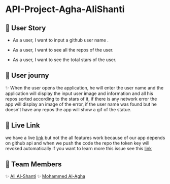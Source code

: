 # API-Project-Agha-AliShanti

## 📍 User Story

- As a user, I want to input a github user name .

- As a user, I want to see all the repos of the user.

- As a user, I want to see the total stars of the user.

## 📍 User journy

✨ When the user opens the application, he will enter the user name and the application will display the input user image and information and all his repos sorted according to the stars of it, if there is any network error the app will display an image of the error,
if the user name was found but he doesn't have any repos the app will show a gif of the statue.

## 📍 Live Link

we have a live [link](https://ca-g12.github.io/API-Project-Agha-AliShanti/) but not the all features work because of our app depends on github api and when we push the code the repo the token key will revoked automatically
if you want to learn more this issue see this [link](https://docs.github.com/en/authentication/keeping-your-account-and-data-secure/token-expiration-and-revocation#token-revoked-when-pushed-to-a-public-repository-or-public-gist)

## 📍 Team Members

✨ [Ali Al-Shanti](https://github.com/alishanti98)
✨ [Mohammed Al-Agha](https://github.com/mohammedagha27)
